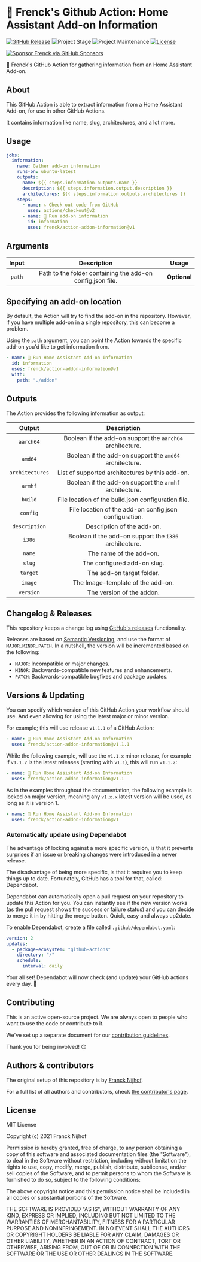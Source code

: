 # 🚀 Frenck's Github Action: Home Assistant Add-on Information

[![GitHub Release][releases-shield]][releases]
![Project Stage][project-stage-shield]
![Project Maintenance][maintenance-shield]
[![License][license-shield]](LICENSE.md)

[![Sponsor Frenck via GitHub Sponsors][github-sponsors-shield]][github-sponsors]

🚀 Frenck's GitHub Action for gathering information from an Home Assistant
Add-on.

## About

This GitHub Action is able to extract information from a Home Assistant Add-on,
for use in other GitHub Actions.

It contains information like name, slug, architectures, and a lot more.

## Usage

```yaml
jobs:
  information:
    name: Gather add-on information
    runs-on: ubuntu-latest
    outputs:
      name: ${{ steps.information.outputs.name }}
      description: ${{ steps.information.output.description }}
      architectures: ${{ steps.information.outputs.architectures }}
    steps:
      - name: ⤵️ Check out code from GitHub
        uses: actions/checkout@v2
      - name: 🚀 Run add-on information
        id: information
        uses: frenck/action-addon-information@v1
```

## Arguments

| Input  |                        Description                         |    Usage     |
| :----: | :--------------------------------------------------------: | :----------: |
| `path` | Path to the folder containing the add-on config.json file. | **Optional** |

## Specifying an add-on location

By default, the Action will try to find the add-on in the repository. However,
if you have multiple add-on in a single repository, this can become a problem.

Using the `path` argument, you can point the Action towards the specific add-on
you'd like to get information from.

```yaml
- name: 🚀 Run Home Assistant Add-on Information
  id: information
  uses: frenck/action-addon-information@v1
  with:
    path: "./addon"
```

## Outputs

The Action provides the following information as output:

|     Output      |                        Description                        |
| :-------------: | :-------------------------------------------------------: |
|    `aarch64`    | Boolean if the add-on support the `aarch64` architecture. |
|     `amd64`     |  Boolean if the add-on support the `amd64` architecture.  |
| `architectures` |      List of supported architectures by this add-on.      |
|     `armhf`     |  Boolean if the add-on support the `armhf` architecture.  |
|     `build`     |    File location of the build.json configuration file.    |
|    `config`     |  File location of the add-on config.json configuration.   |
|  `description`  |                Description of the add-on.                 |
|     `i386`      |  Boolean if the add-on support the `i386` architecture.   |
|     `name`      |                  The name of the add-on.                  |
|     `slug`      |                The configured add-on slug.                |
|    `target`     |                 The add-on target folder.                 |
|     `image`     |             The Image-template of the add-on.             |
|    `version`    |                 The version of the addon.                 |

## Changelog & Releases

This repository keeps a change log using [GitHub's releases][releases]
functionality.

Releases are based on [Semantic Versioning][semver], and use the format
of `MAJOR.MINOR.PATCH`. In a nutshell, the version will be incremented
based on the following:

- `MAJOR`: Incompatible or major changes.
- `MINOR`: Backwards-compatible new features and enhancements.
- `PATCH`: Backwards-compatible bugfixes and package updates.

## Versions & Updating

You can specify which version of this GitHub Action your workflow should use.
And even allowing for using the latest major or minor version.

For example; this will use release `v1.1.1` of a GitHub Action:

```yaml
- name: 🚀 Run Home Assistant Add-on Information
  uses: frenck/action-addon-information@v1.1.1
```

While the following example, will use the `v1.1.x` minor release, for example
if `v1.1.2` is the latest releases (starting with `v1.1`), this will run
`v1.1.2`:

```yaml
- name: 🚀 Run Home Assistant Add-on Information
  uses: frenck/action-addon-information@v1.1
```

As in the examples throughout the documentation, the following example is
locked on major version, meaning any `v1.x.x` latest version will be used,
as long as it is version 1.

```yaml
- name: 🚀 Run Home Assistant Add-on Information
  uses: frenck/action-addon-information@v1
```

### Automatically update using Dependabot

The advantage of locking against a more specific version, is that it prevents
surprises if an issue or breaking changes were introduced in a newer release.

The disadvantage of being more specific, is that it requires you to keep things
up to date. Fortunately, GitHub has a tool for that, called: Dependabot.

Dependabot can automatically open a pull request on your repository to update
this Action for you. You can instantly see if the new version works (as the
pull request shows the success or failure status) and you can decide to
merge it in by hitting the merge button. Quick, easy and always up2date.

To enable Dependabot, create a file called `.github/dependabot.yaml`:

```yaml
version: 2
updates:
  - package-ecosystem: "github-actions"
    directory: "/"
    schedule:
      interval: daily
```

Your all set! Dependabot will now check (and update) your GitHub actions
every day. 🤩

## Contributing

This is an active open-source project. We are always open to people who want to
use the code or contribute to it.

We've set up a separate document for our
[contribution guidelines](CONTRIBUTING.md).

Thank you for being involved! :heart_eyes:

## Authors & contributors

The original setup of this repository is by [Franck Nijhof][frenck].

For a full list of all authors and contributors,
check [the contributor's page][contributors].

## License

MIT License

Copyright (c) 2021 Franck Nijhof

Permission is hereby granted, free of charge, to any person obtaining a copy
of this software and associated documentation files (the "Software"), to deal
in the Software without restriction, including without limitation the rights
to use, copy, modify, merge, publish, distribute, sublicense, and/or sell
copies of the Software, and to permit persons to whom the Software is
furnished to do so, subject to the following conditions:

The above copyright notice and this permission notice shall be included in all
copies or substantial portions of the Software.

THE SOFTWARE IS PROVIDED "AS IS", WITHOUT WARRANTY OF ANY KIND, EXPRESS OR
IMPLIED, INCLUDING BUT NOT LIMITED TO THE WARRANTIES OF MERCHANTABILITY,
FITNESS FOR A PARTICULAR PURPOSE AND NONINFRINGEMENT. IN NO EVENT SHALL THE
AUTHORS OR COPYRIGHT HOLDERS BE LIABLE FOR ANY CLAIM, DAMAGES OR OTHER
LIABILITY, WHETHER IN AN ACTION OF CONTRACT, TORT OR OTHERWISE, ARISING FROM,
OUT OF OR IN CONNECTION WITH THE SOFTWARE OR THE USE OR OTHER DEALINGS IN THE
SOFTWARE.

[contributors]: https://github.com/frenck/action-addon-information/graphs/contributors
[frenck]: https://github.com/frenck
[github-sponsors-shield]: https://frenck.dev/wp-content/uploads/2019/12/github_sponsor.png
[github-sponsors]: https://github.com/sponsors/frenck
[license-shield]: https://img.shields.io/github/license/frenck/action-addon-information.svg
[maintenance-shield]: https://img.shields.io/maintenance/yes/2021.svg
[project-stage-shield]: https://img.shields.io/badge/project%20stage-production%20ready-brightgreen.svg
[releases-shield]: https://img.shields.io/github/release/frenck/action-addon-information.svg
[releases]: https://github.com/frenck/action-addon-information/releases
[semver]: http://semver.org/spec/v2.0.0.html
